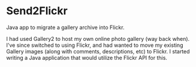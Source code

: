 Send2Flickr
===========

Java app to migrate a gallery archive into Flickr.

I had used Gallery2 to host my own online photo gallery (way back when). I've since switched to using Flickr,
and had wanted to move my existing Gallery images (along with comments, descriptions, etc) to Flickr.
I started writing a Java application that would utilize the Flickr API for this.
